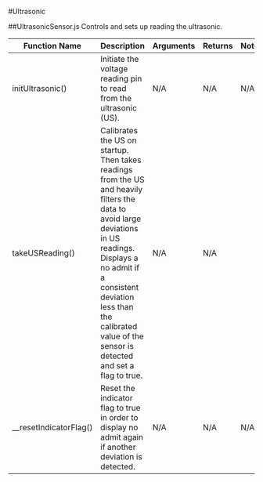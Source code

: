 #Ultrasonic

##UltrasonicSensor.js
Controls and sets up reading the ultrasonic. 

| Function Name          | Description                                                                                                                                                                                                                                                         | Arguments | Returns | Note |
|------------------------|---------------------------------------------------------------------------------------------------------------------------------------------------------------------------------------------------------------------------------------------------------------------|-----------|---------|------|
| initUltrasonic()       | Initiate the voltage reading pin to read from the ultrasonic (US).                                                                                                                                                                                                  | N/A       | N/A     | N/A  |
| takeUSReading()        | Calibrates the US on startup. Then takes readings from the US and heavily filters the data to avoid large deviations in US readings. Displays a no admit if a consistent deviation less than the calibrated value of the sensor is detected and set a flag to true. | N/A       | N/A     |      |
| __resetIndicatorFlag() | Reset the indicator flag to true in order to display no admit again if another deviation is detected.                                                                                                                                                               | N/A       | N/A     | N/A  |
